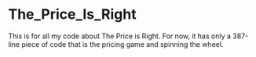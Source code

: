 # The_Price_Is_Right
This is for all my code about The Price is Right. For now, it has only a 387-line piece of code that is the pricing game and spinning the wheel.
